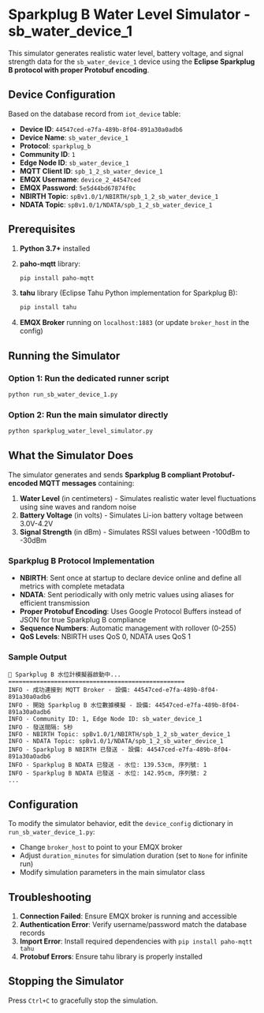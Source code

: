 # Sparkplug B Water Level Simulator - sb_water_device_1

This simulator generates realistic water level, battery voltage, and signal strength data for the `sb_water_device_1` device using the **Eclipse Sparkplug B protocol with proper Protobuf encoding**.

## Device Configuration

Based on the database record from `iot_device` table:

- **Device ID**: `44547ced-e7fa-489b-8f04-891a30a0adb6`
- **Device Name**: `sb_water_device_1`
- **Protocol**: `sparkplug_b`
- **Community ID**: `1`
- **Edge Node ID**: `sb_water_device_1`
- **MQTT Client ID**: `spb_1_2_sb_water_device_1`
- **EMQX Username**: `device_2_44547ced`
- **EMQX Password**: `5e5d44bd67874f0c`
- **NBIRTH Topic**: `spBv1.0/1/NBIRTH/spb_1_2_sb_water_device_1`
- **NDATA Topic**: `spBv1.0/1/NDATA/spb_1_2_sb_water_device_1`

## Prerequisites

1. **Python 3.7+** installed
2. **paho-mqtt** library:

   ```bash
   pip install paho-mqtt
   ```

3. **tahu** library (Eclipse Tahu Python implementation for Sparkplug B):

   ```bash
   pip install tahu
   ```

4. **EMQX Broker** running on `localhost:1883` (or update `broker_host` in the config)

## Running the Simulator

### Option 1: Run the dedicated runner script

```bash
python run_sb_water_device_1.py
```

### Option 2: Run the main simulator directly

```bash
python sparkplug_water_level_simulator.py
```

## What the Simulator Does

The simulator generates and sends **Sparkplug B compliant Protobuf-encoded MQTT messages** containing:

1. **Water Level** (in centimeters) - Simulates realistic water level fluctuations using sine waves and random noise
2. **Battery Voltage** (in volts) - Simulates Li-ion battery voltage between 3.0V-4.2V
3. **Signal Strength** (in dBm) - Simulates RSSI values between -100dBm to -30dBm

### Sparkplug B Protocol Implementation

- **NBIRTH**: Sent once at startup to declare device online and define all metrics with complete metadata
- **NDATA**: Sent periodically with only metric values using aliases for efficient transmission
- **Proper Protobuf Encoding**: Uses Google Protocol Buffers instead of JSON for true Sparkplug B compliance
- **Sequence Numbers**: Automatic management with rollover (0-255)
- **QoS Levels**: NBIRTH uses QoS 0, NDATA uses QoS 1

### Sample Output

```text
🌊 Sparkplug B 水位計模擬器啟動中...
==================================================
INFO - 成功連接到 MQTT Broker - 設備: 44547ced-e7fa-489b-8f04-891a30a0adb6
INFO - 開始 Sparkplug B 水位數據模擬 - 設備: 44547ced-e7fa-489b-8f04-891a30a0adb6
INFO - Community ID: 1, Edge Node ID: sb_water_device_1
INFO - 發送間隔: 5秒
INFO - NBIRTH Topic: spBv1.0/1/NBIRTH/spb_1_2_sb_water_device_1
INFO - NDATA Topic: spBv1.0/1/NDATA/spb_1_2_sb_water_device_1
INFO - Sparkplug B NBIRTH 已發送 - 設備: 44547ced-e7fa-489b-8f04-891a30a0adb6
INFO - Sparkplug B NDATA 已發送 - 水位: 139.53cm, 序列號: 1
INFO - Sparkplug B NDATA 已發送 - 水位: 142.95cm, 序列號: 2
...
```

## Configuration

To modify the simulator behavior, edit the `device_config` dictionary in `run_sb_water_device_1.py`:

- Change `broker_host` to point to your EMQX broker
- Adjust `duration_minutes` for simulation duration (set to `None` for infinite run)
- Modify simulation parameters in the main simulator class

## Troubleshooting

1. **Connection Failed**: Ensure EMQX broker is running and accessible
2. **Authentication Error**: Verify username/password match the database records
3. **Import Error**: Install required dependencies with `pip install paho-mqtt tahu`
4. **Protobuf Errors**: Ensure tahu library is properly installed

## Stopping the Simulator

Press `Ctrl+C` to gracefully stop the simulation.

